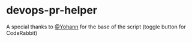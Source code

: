 ﻿# devops-pr-helper

A special thanks to [@Yohann](https://github.com/YohannTognetti) for the base of the script (toggle button for CodeRabbit)
